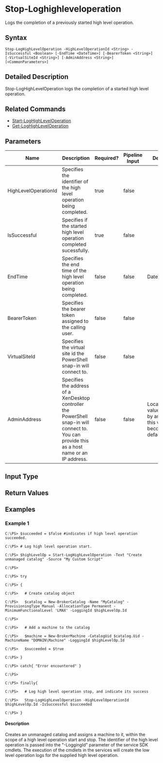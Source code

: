 ﻿
# Stop-Loghighleveloperation
Logs the completion of a previously started high level operation.
## Syntax
```
Stop-LogHighLevelOperation -HighLevelOperationId <String> -IsSuccessful <Boolean> [-EndTime <DateTime>] [-BearerToken <String>] [-VirtualSiteId <String>] [-AdminAddress <String>] [<CommonParameters>]
```
## Detailed Description
Stop-LogHighLevelOperation logs the completion of a started high level operation.


## Related Commands

* [Start-LogHighLevelOperation](../Start-LogHighLevelOperation/)
* [Get-LogHighLevelOperation](../Get-LogHighLevelOperation/)
## Parameters
| Name   | Description | Required? | Pipeline Input | Default Value |
| --- | --- | --- | --- | --- |
| HighLevelOperationId | Specifies the identifier of the high level operation being completed. | true | false |  |
| IsSuccessful | Specifies if the started high level operation completed sucessfully. | true | false |  |
| EndTime | Specifies the end time of the high level operation being completed. | false | false | DateTime.UtcNow. |
| BearerToken | Specifies the bearer token assigned to the calling user. | false | false |  |
| VirtualSiteId | Specifies the virtual site id the PowerShell snap-in will connect to. | false | false |  |
| AdminAddress | Specifies the address of a XenDesktop controller the PowerShell snap-in will connect to. You can provide this as a host name or an IP address. | false | false | Localhost. Once a value is provided by any cmdlet, this value becomes the default. |

## Input Type

### 

## Return Values

### 

## Examples

### Example 1
```
C:\PS> $succeeded = $false #indicates if high level operation succeeded.

C:\PS> # Log high level operation start.

C:\PS> $highLevelOp = Start-LogHighLevelOperation -Text "Create unmanaged catalog" -Source "My Custom Script"

C:\PS>

C:\PS> try

C:\PS> {

C:\PS>   # Create catalog object

C:\PS>   $catalog = New-BrokerCatalog -Name "MyCatalog" -ProvisioningType Manual -AllocationType Permanent -MinimumFunctionalLevel 'LMAX' -LoggingId $highLevelOp.Id

C:\PS>

C:\PS>   # Add a machine to the catalog

C:\PS>   $machine = New-BrokerMachine -CatalogUid $catalog.Uid -MachineName "DOMAIN\Machine" -LoggingId $highLevelOp.Id

C:\PS>   $succeeded = $true

C:\PS> }

C:\PS> catch{ "Error encountered" }

C:\PS>

C:\PS> finally{

C:\PS>   # Log high level operation stop, and indicate its success

C:\PS>   Stop-LogHighLevelOperation -HighLevelOperationId $highLevelOp.Id -IsSuccessful $succeeded

C:\PS> }
```
#### Description
Creates an unmanaged catalog and assigns a machine to it, within the scope of a high level operation start and stop. The identifier of the high level operation is passed into the "-LoggingId" parameter of the service SDK cmdlets. The execution of the cmdlets in the services will create the low level operation logs for the supplied high level operation.
